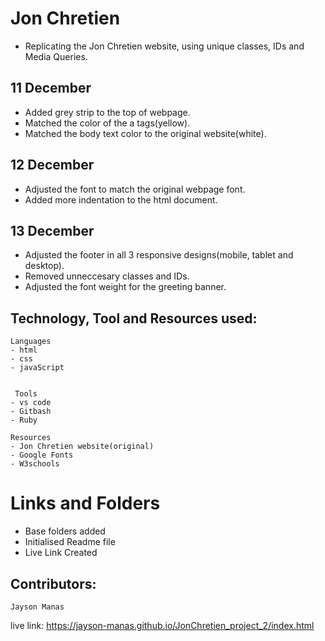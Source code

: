 # Jon Chretien 

- Replicating the Jon Chretien website, using unique classes, IDs and Media Queries.

## 11 December 

- Added grey strip to the top of webpage.
- Matched the color of the a tags(yellow).
- Matched the body text color to the original website(white).

## 12 December 

- Adjusted the font to match the original webpage font. 
- Added more indentation to the html document.

## 13 December

- Adjusted the footer in all 3 responsive designs(mobile, tablet and desktop).
- Removed unneccesary classes and IDs.
- Adjusted the font weight for the greeting banner.

## Technology, Tool and Resources used:

```
Languages
- html 
- css
- javaScript


```

```
 Tools
- vs code
- Gitbash
- Ruby

 ```

 ```
 Resources
 - Jon Chretien website(original)
 - Google Fonts
 - W3schools
 
 ````

 # Links and Folders
 - Base folders added
 - Initialised Readme file
 - Live Link Created

 ## Contributors: 
    Jayson Manas
   

 live link: https://jayson-manas.github.io/JonChretien_project_2/index.html
 

